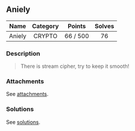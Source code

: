 ## Aniely

|  Name  |  Category  |  Points  |  Solves  |
| :----: | :----: | :----: | :----: |
|  Aniely  |  CRYPTO  |  66 / 500  |  76  |

### Description
> There is stream cipher, try to keep it smooth!

### Attachments
See [attachments](https://github.com/roadicing/ctf-writeups/tree/main/2022/cryptoctf/aniely/attachments).

### Solutions
See [solutions](https://github.com/roadicing/ctf-writeups/tree/main/2022/cryptoctf/aniely/solutions).